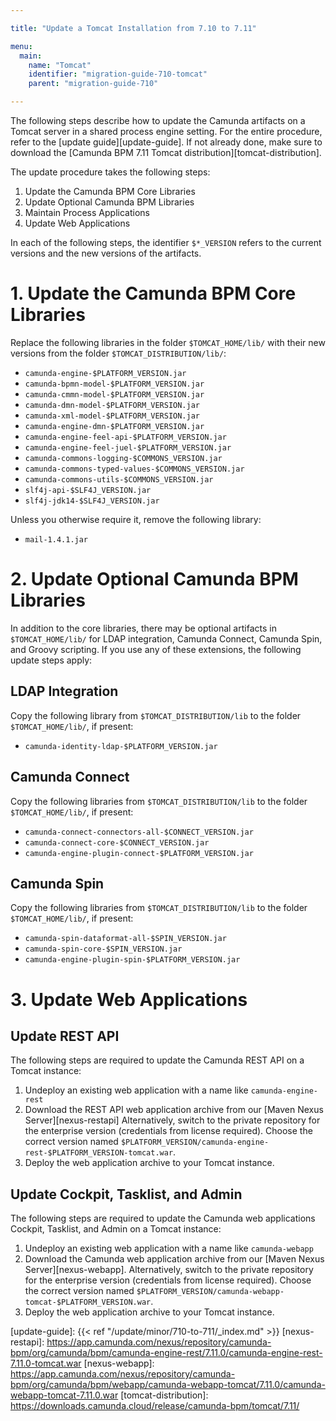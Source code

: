 ```yaml
---

title: "Update a Tomcat Installation from 7.10 to 7.11"

menu:
  main:
    name: "Tomcat"
    identifier: "migration-guide-710-tomcat"
    parent: "migration-guide-710"

---
```


The following steps describe how to update the Camunda artifacts on a Tomcat server in a shared process engine setting.
For the entire procedure, refer to the [update guide][update-guide]. If not already done, make sure to download the
[Camunda BPM 7.11 Tomcat distribution][tomcat-distribution].

The update procedure takes the following steps:

1. Update the Camunda BPM Core Libraries
2. Update Optional Camunda BPM Libraries
3. Maintain Process Applications
4. Update Web Applications

In each of the following steps, the identifier `$*_VERSION` refers to the current versions and the new versions of the artifacts.

# 1. Update the Camunda BPM Core Libraries

Replace the following libraries in the folder `$TOMCAT_HOME/lib/` with their new versions from the folder `$TOMCAT_DISTRIBUTION/lib/`:

* `camunda-engine-$PLATFORM_VERSION.jar`
* `camunda-bpmn-model-$PLATFORM_VERSION.jar`
* `camunda-cmmn-model-$PLATFORM_VERSION.jar`
* `camunda-dmn-model-$PLATFORM_VERSION.jar`
* `camunda-xml-model-$PLATFORM_VERSION.jar`
* `camunda-engine-dmn-$PLATFORM_VERSION.jar`
* `camunda-engine-feel-api-$PLATFORM_VERSION.jar`
* `camunda-engine-feel-juel-$PLATFORM_VERSION.jar`
* `camunda-commons-logging-$COMMONS_VERSION.jar`
* `camunda-commons-typed-values-$COMMONS_VERSION.jar`
* `camunda-commons-utils-$COMMONS_VERSION.jar`
* `slf4j-api-$SLF4J_VERSION.jar`
* `slf4j-jdk14-$SLF4J_VERSION.jar`

Unless you otherwise require it, remove the following library:

* `mail-1.4.1.jar`

# 2. Update Optional Camunda BPM Libraries

In addition to the core libraries, there may be optional artifacts in `$TOMCAT_HOME/lib/` for LDAP integration, Camunda Connect, Camunda Spin, and Groovy scripting. If you use any of these extensions, the following update steps apply:

## LDAP Integration

Copy the following library from `$TOMCAT_DISTRIBUTION/lib` to the folder `$TOMCAT_HOME/lib/`, if present:

* `camunda-identity-ldap-$PLATFORM_VERSION.jar`

## Camunda Connect

Copy the following libraries from `$TOMCAT_DISTRIBUTION/lib` to the folder `$TOMCAT_HOME/lib/`, if present:

* `camunda-connect-connectors-all-$CONNECT_VERSION.jar`
* `camunda-connect-core-$CONNECT_VERSION.jar`
* `camunda-engine-plugin-connect-$PLATFORM_VERSION.jar`

## Camunda Spin

Copy the following libraries from `$TOMCAT_DISTRIBUTION/lib` to the folder `$TOMCAT_HOME/lib/`, if present:

* `camunda-spin-dataformat-all-$SPIN_VERSION.jar`
* `camunda-spin-core-$SPIN_VERSION.jar`
* `camunda-engine-plugin-spin-$PLATFORM_VERSION.jar`


# 3. Update Web Applications

## Update REST API

The following steps are required to update the Camunda REST API on a Tomcat instance:

1. Undeploy an existing web application with a name like `camunda-engine-rest`
2. Download the REST API web application archive from our [Maven Nexus Server][nexus-restapi] Alternatively, switch to the private repository for the enterprise version (credentials from license required). Choose the correct version named `$PLATFORM_VERSION/camunda-engine-rest-$PLATFORM_VERSION-tomcat.war`.
3. Deploy the web application archive to your Tomcat instance.

## Update Cockpit, Tasklist, and Admin

The following steps are required to update the Camunda web applications Cockpit, Tasklist, and Admin on a Tomcat instance:

1. Undeploy an existing web application with a name like `camunda-webapp`
2. Download the Camunda web application archive from our [Maven Nexus Server][nexus-webapp]. Alternatively, switch to the private repository for the enterprise version (credentials from license required). Choose the correct version named `$PLATFORM_VERSION/camunda-webapp-tomcat-$PLATFORM_VERSION.war`.
3. Deploy the web application archive to your Tomcat instance.

[update-guide]: {{< ref "/update/minor/710-to-711/_index.md" >}}
[nexus-restapi]: https://app.camunda.com/nexus/repository/camunda-bpm/org/camunda/bpm/camunda-engine-rest/7.11.0/camunda-engine-rest-7.11.0-tomcat.war
[nexus-webapp]: https://app.camunda.com/nexus/repository/camunda-bpm/org/camunda/bpm/webapp/camunda-webapp-tomcat/7.11.0/camunda-webapp-tomcat-7.11.0.war
[tomcat-distribution]: https://downloads.camunda.cloud/release/camunda-bpm/tomcat/7.11/
